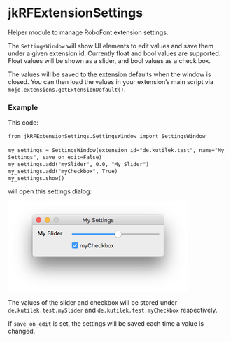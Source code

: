 # jkRFExtensionSettings

Helper module to manage RoboFont extension settings.

The `SettingsWindow` will show UI elements to edit values and save them under a given extension id. Currently float and bool values are supported. Float values will be shown as a slider, and bool values as a check box.

The values will be saved to the extension defaults when the window is closed. You can then load the values in your extension’s main script via `mojo.extensions.getExtensionDefault()`.

### Example

This code:

```
from jkRFExtensionSettings.SettingsWindow import SettingsWindow

my_settings = SettingsWindow(extension_id="de.kutilek.test", name="My Settings", save_on_edit=False)
my_settings.add("mySlider", 0.0, "My Slider")
my_settings.add("myCheckbox", True)
my_settings.show()
```

will open this settings dialog:

<img src="https://raw.githubusercontent.com/jenskutilek/jkRFExtensionSettings/master/images/sample.png" width="412" height="206" alt="">

The values of the slider and checkbox will be stored under `de.kutilek.test.mySlider` and `de.kutilek.test.myCheckbox` respectively.

If `save_on_edit` is set, the settings will be saved each time a value is changed.
